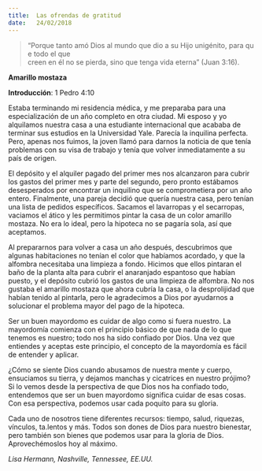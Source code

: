 ```yaml
---
title:  Las ofrendas de gratitud
date:   24/02/2018
---
```


><p></p>
>“Porque tanto amó Dios al mundo que dio a su Hijo unigénito, para que todo el que creen en él no se pierda, sino que tenga vida eterna” (Juan 3:16). 

**Amarillo mostaza**

**Introducción**: 1 Pedro 4:10 

Estaba terminando mi residencia médica, y me preparaba para una especialización de un año completo en otra ciudad. Mi esposo y yo alquilamos nuestra casa a una estudiante internacional que acababa de terminar sus estudios en la Universidad Yale. Parecía la inquilina perfecta. Pero, apenas nos fuimos, la joven llamó para darnos la noticia de que tenía problemas con su visa de trabajo y tenía que volver inmediatamente a su país de origen. 

El depósito y el alquiler pagado del primer mes nos alcanzaron para cubrir los gastos del primer mes y parte del segundo, pero pronto estábamos desesperados por encontrar un inquilino que se comprometiera por un año entero. Finalmente, una pareja decidió que quería nuestra casa, pero tenían una lista de pedidos específicos. Sacamos el lavarropas y el secarropas, vaciamos el ático y les permitimos pintar la casa de un color amarillo mostaza. No era lo ideal, pero la hipoteca no se pagaría sola, así que aceptamos. 

Al prepararnos para volver a casa un año después, descubrimos que algunas habitaciones no tenían el color que habíamos acordado, y que la alfombra necesitaba una limpieza a fondo. Hicimos que ellos pintaran el baño de la planta alta para cubrir el anaranjado espantoso que habían puesto, y el depósito cubrió los gastos de una limpieza de alfombra. No nos gustaba el amarillo mostaza que ahora cubría la casa, o la desprolijidad que habían tenido al pintarla, pero le agradecimos a Dios por ayudarnos a solucionar el problema mayor del pago de la hipoteca. 

Ser un buen mayordomo es cuidar de algo como si fuera nuestro. La mayordomía comienza con el principio básico de que nada de lo que tenemos es nuestro; todo nos ha sido confiado por Dios. Una vez que entiendes y aceptas este principio, el concepto de la mayordomía es fácil de entender y aplicar. 

¿Cómo se siente Dios cuando abusamos de nuestra mente y cuerpo, ensuciamos su tierra, y dejamos manchas y cicatrices en nuestro prójimo? Si lo vemos desde la perspectiva de que Dios nos ha confiado todo, entendemos que ser un buen mayordomo significa cuidar de esas cosas. Con esa perspectiva, podemos usar cada poquito para su gloria. 
 
Cada uno de nosotros tiene diferentes recursos: tiempo, salud, riquezas, vínculos, ta.lentos y más. Todos son dones de Dios para nuestro bienestar, pero también son bienes que podemos usar para la gloria de Dios. Aprovechémoslos hoy al máximo. 

_Lisa Hermann, Nashville, Tennessee, EE.UU._